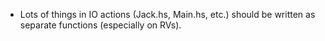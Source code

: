 * Lots of things in IO actions (Jack.hs, Main.hs, etc.) should be
  written as separate functions (especially on RVs).
